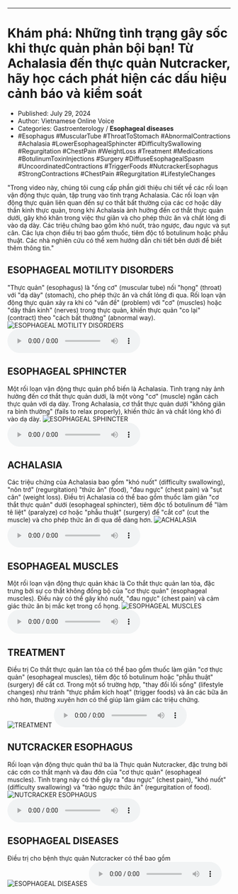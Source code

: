 
---

# Khám phá: Những tình trạng gây sốc khi thực quản phản bội bạn! Từ Achalasia đến thực quản Nutcracker, hãy học cách phát hiện các dấu hiệu cảnh báo và kiểm soát

- Published: July 29, 2024
- Author: Vietnamese Online Voice
- Categories: Gastroenterology / **Esophageal diseases**
- #Esophagus #MuscularTube #ThroatToStomach #AbnormalContractions #Achalasia #LowerEsophagealSphincter #DifficultySwallowing #Regurgitation #ChestPain #WeightLoss #Treatment #Medications #BotulinumToxinInjections #Surgery #DiffuseEsophagealSpasm #UncoordinatedContractions #TriggerFoods #NutcrackerEsophagus #StrongContractions #ChestPain #Regurgitation #LifestyleChanges

"Trong video này, chúng tôi cung cấp phần giới thiệu chi tiết về các rối loạn vận động thực quản, tập trung vào tình trạng Achalasia. Các rối loạn vận động thực quản liên quan đến sự co thắt bất thường của các cơ hoặc dây thần kinh thực quản, trong khi Achalasia ảnh hưởng đến cơ thắt thực quản dưới, gây khó khăn trong việc thư giãn và cho phép thức ăn và chất lỏng đi vào dạ dày. Các triệu chứng bao gồm khó nuốt, trào ngược, đau ngực và sụt cân. Các lựa chọn điều trị bao gồm thuốc, tiêm độc tố botulinum hoặc phẫu thuật. Các nhà nghiên cứu có thể xem hướng dẫn chi tiết bên dưới để biết thêm thông tin."


## ESOPHAGEAL MOTILITY DISORDERS

"Thực quản" (esophagus) là "ống cơ" (muscular tube) nối "họng" (throat) với "dạ dày" (stomach), cho phép thức ăn và chất lỏng đi qua. Rối loạn vận động thực quản xảy ra khi có "vấn đề" (problem) với "cơ" (muscles) hoặc "dây thần kinh" (nerves) trong thực quản, khiến thực quản "co lại" (contract) theo "cách bất thường" (abnormal way).
![ESOPHAGEAL MOTILITY DISORDERS](https://http-archiver-apis-production-80.schnworks.com/storage/images/transitions/2024-07-29/transition--18625382086-Montserrat-ExtraBold-283593.jpg)
<audio controls>
    <source src="https://http-archiver-apis-production-80.schnworks.com/storage/storage/audio/file-59455221324.mp3" type="audio/mpeg">
</audio>



## ESOPHAGEAL SPHINCTER

Một rối loạn vận động thực quản phổ biến là Achalasia. Tình trạng này ảnh hưởng đến cơ thắt thực quản dưới, là một vòng "cơ" (muscle) ngăn cách thực quản với dạ dày. Trong Achalasia, cơ thắt thực quản dưới "không giãn ra bình thường" (fails to relax properly), khiến thức ăn và chất lỏng khó đi vào dạ dày.
![ESOPHAGEAL SPHINCTER](https://http-archiver-apis-production-80.schnworks.com/storage/images/transitions/2024-07-29/transition-19177741813-Montserrat-Thin-673AB7.jpg)
<audio controls>
    <source src="https://http-archiver-apis-production-80.schnworks.com/storage/storage/audio/file-45920109793.mp3" type="audio/mpeg">
</audio>



## ACHALASIA

Các triệu chứng của Achalasia bao gồm "khó nuốt" (difficulty swallowing), "nôn trớ" (regurgitation) "thức ăn" (food), "đau ngực" (chest pain) và "sụt cân" (weight loss). Điều trị Achalasia có thể bao gồm thuốc làm giãn "cơ thắt thực quản" dưới (esophageal sphincter), tiêm độc tố botulinum để "làm tê liệt" (paralyze) cơ hoặc "phẫu thuật" (surgery) để "cắt cơ" (cut the muscle) và cho phép thức ăn đi qua dễ dàng hơn.
![ACHALASIA](https://http-archiver-apis-production-80.schnworks.com/storage/images/transitions/2024-07-29/transition--12603506589-Montserrat-Regular-303F9F.jpg)
<audio controls>
    <source src="https://http-archiver-apis-production-80.schnworks.com/storage/storage/audio/file-10833727867.mp3" type="audio/mpeg">
</audio>



## ESOPHAGEAL MUSCLES

Một rối loạn vận động thực quản khác là Co thắt thực quản lan tỏa, đặc trưng bởi sự co thắt không đồng bộ của "cơ thực quản" (esophageal muscles). Điều này có thể gây khó nuốt, "đau ngực" (chest pain) và cảm giác thức ăn bị mắc kẹt trong cổ họng.
![ESOPHAGEAL MUSCLES](https://http-archiver-apis-production-80.schnworks.com/storage/images/transitions/2024-07-29/transition--31377812309-Montserrat-Thin-004895.jpg)
<audio controls>
    <source src="https://http-archiver-apis-production-80.schnworks.com/storage/storage/audio/file-30717936832.mp3" type="audio/mpeg">
</audio>



## TREATMENT

Điều trị Co thắt thực quản lan tỏa có thể bao gồm thuốc làm giãn "cơ thực quản" (esophageal muscles), tiêm độc tố botulinum hoặc "phẫu thuật" (surgery) để cắt cơ. Trong một số trường hợp, "thay đổi lối sống" (lifestyle changes) như tránh "thực phẩm kích hoạt" (trigger foods) và ăn các bữa ăn nhỏ hơn, thường xuyên hơn có thể giúp làm giảm các triệu chứng.
![TREATMENT](https://http-archiver-apis-production-80.schnworks.com/storage/images/transitions/2024-07-29/transition--26949791860-Montserrat-ExtraBold-303F9F.jpg)
<audio controls>
    <source src="https://http-archiver-apis-production-80.schnworks.com/storage/storage/audio/file-15325399478.mp3" type="audio/mpeg">
</audio>



## NUTCRACKER ESOPHAGUS

Rối loạn vận động thực quản thứ ba là Thực quản Nutcracker, đặc trưng bởi các cơn co thắt mạnh và đau đớn của "cơ thực quản" (esophageal muscles). Tình trạng này có thể gây ra "đau ngực" (chest pain), "khó nuốt" (difficulty swallowing) và "trào ngược thức ăn" (regurgitation of food).
![NUTCRACKER ESOPHAGUS](https://http-archiver-apis-production-80.schnworks.com/storage/images/transitions/2024-07-29/transition-13555523130-Montserrat-ExtraBold-283593.jpg)
<audio controls>
    <source src="https://http-archiver-apis-production-80.schnworks.com/storage/storage/audio/file-6769166976.mp3" type="audio/mpeg">
</audio>



## ESOPHAGEAL DISEASES

Điều trị cho bệnh thực quản Nutcracker có thể bao gồm
![ESOPHAGEAL DISEASES](https://http-archiver-apis-production-80.schnworks.com/storage/images/transitions/2024-07-29/transition--13213809652-Montserrat-SemiBold-1A237E.jpg)
<audio controls>
    <source src="https://http-archiver-apis-production-80.schnworks.com/storage/storage/audio/file-18773947625.mp3" type="audio/mpeg">
</audio>

